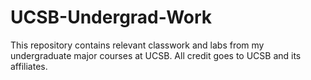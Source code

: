 # UCSB-Undergrad-Work
This repository contains relevant classwork and labs from my undergraduate major courses at UCSB. All credit goes to UCSB and its affiliates.
